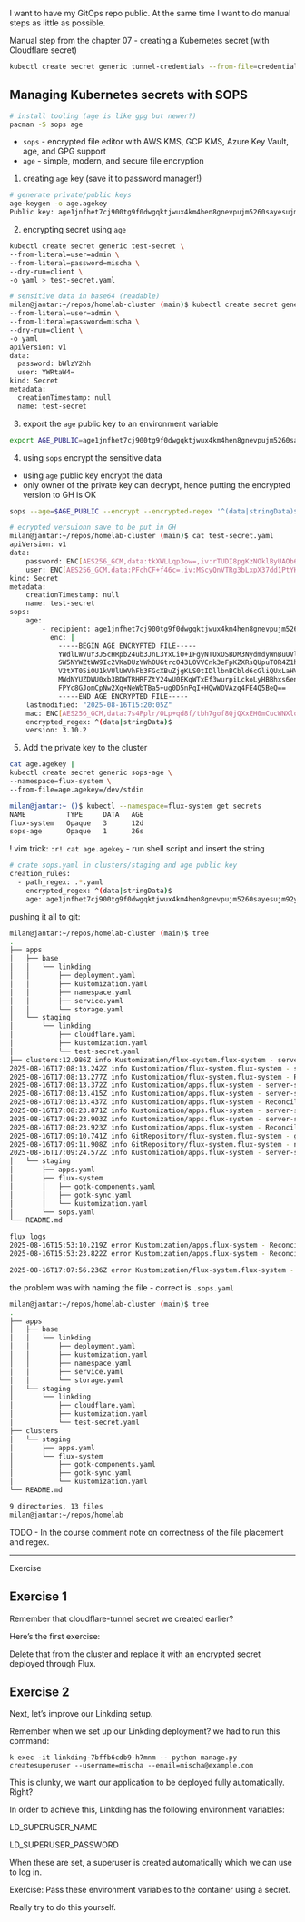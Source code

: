 I want to have my GitOps repo public. At the same time I want to do manual steps as little as possible.

Manual step from the chapter 07 - creating a Kubernetes secret (with Cloudflare secret)

```bash
kubectl create secret generic tunnel-credentials --from-file=credentials.json=.cloudflared/cf838265-1863-4c1b-a710-f8bb9fbf038b.json
```


## Managing Kubernetes secrets with SOPS

```bash
# install tooling (age is like gpg but newer?)
pacman -S sops age
```
- `sops` - encrypted file editor with AWS KMS, GCP KMS, Azure Key Vault, age, and GPG support
- `age` - simple, modern, and secure file encryption

1. creating `age` key (save it to password manager!)
   
```bash
# generate private/public keys
age-keygen -o age.agekey
Public key: age1jnfhet7cj900tg9f0dwgqktjwux4km4hen8gnevpujm5260sayesujm92y
```
   
2. encrypting secret using `age`
   
```bash
kubectl create secret generic test-secret \
--from-literal=user=admin \
--from-literal=password=mischa \
--dry-run=client \
-o yaml > test-secret.yaml
```

```bash
# sensitive data in base64 (readable)
milan@jantar:~/repos/homelab-cluster (main)$ kubectl create secret generic test-secret \
--from-literal=user=admin \
--from-literal=password=mischa \
--dry-run=client \
-o yaml
apiVersion: v1
data:
  password: bWlzY2hh
  user: YWRtaW4=
kind: Secret
metadata:
  creationTimestamp: null
  name: test-secret
```
3. export the `age` public key to an environment variable

```bash
export AGE_PUBLIC=age1jnfhet7cj900tg9f0dwgqktjwux4km4hen8gnevpujm5260sayesujm92y
```

4. using `sops` encrypt the sensitive data
   
- using `age` public key encrypt the data
- only owner of the private key can decrypt, hence putting the encrypted version to GH is OK 

```bash
sops --age=$AGE_PUBLIC --encrypt --encrypted-regex '^(data|stringData)$' --in-place test-secret.yaml
```

```bash
# ecrypted versuionn save to be put in GH
milan@jantar:~/repos/homelab-cluster (main)$ cat test-secret.yaml
apiVersion: v1
data:
    password: ENC[AES256_GCM,data:tkXWLLqp3ow=,iv:rTUDI8pgKzNOklByUAOb6t3Q6nR4txUWHGFcS0cbu0s=,tag:LHW5/Psei7/RHNm/Hncnzg==,type:str]
    user: ENC[AES256_GCM,data:PFchCF+f46c=,iv:MScyQnVTRg3bLxpX37dd1PtYK0cbyjzIZQz5hHX4Lgc=,tag:jug71d65NGM+EP5xmarspw==,type:str]
kind: Secret
metadata:
    creationTimestamp: null
    name: test-secret
sops:
    age:
        - recipient: age1jnfhet7cj900tg9f0dwgqktjwux4km4hen8gnevpujm5260sayesujm92y
          enc: |
            -----BEGIN AGE ENCRYPTED FILE-----
            YWdlLWVuY3J5cHRpb24ub3JnL3YxCi0+IFgyNTUxOSBDM3NydmdyWnBuUVlUZllp
            SW5NYWZtWW9Ic2VKaDUzYWh0UGtrc043L0VVCnk3eFpKZXRsQUpuT0R4Z1hxZjBU
            V2tXT05iOU1kVUlUWVhFb3FGcXBuZjgKLS0tIDllbnBCbld6cGliQUxLaHVBZzE5
            MWdNYUZDWU0xb3BDWTRHRFZtY24wU0EKqWTxEf3wurpiLckoLyHBBhxs6enaqFa9
            FPYc8GJomCpNw2Xq+NeWbTBa5+ug0D5nPqI+HQwWOVAzq4FE4Q5BeQ==
            -----END AGE ENCRYPTED FILE-----
    lastmodified: "2025-08-16T15:20:05Z"
    mac: ENC[AES256_GCM,data:7s4Pplr/OLp+qd8f/tbh7gof8QjQXxEH0mCucWNXlqP/BWVA6okXhtEuUCwv7IpR/pizSTknG/LkrLRw5fABxy5QYe6nqPwRCQltOZuaDZUY8eviAGzXAqxtNtuCf28TSqrC40yElWjvnCNcoJAOA2n0wJepcae2m7scaBBp0U4=,iv:jmOHnv0E6piGx8mhpKOFDxCyY980rWCfOjCZWalnetw=,tag:JfvMxxpbgOO8QGe+4C6Jhg==,type:str]
    encrypted_regex: ^(data|stringData)$
    version: 3.10.2
```

5. Add the private key to the cluster

```bash
cat age.agekey |
kubectl create secret generic sops-age \
--namespace=flux-system \
--from-file=age.agekey=/dev/stdin
```

```bash
milan@jantar:~ ()$ kubectl --namespace=flux-system get secrets
NAME          TYPE     DATA   AGE
flux-system   Opaque   3      12d
sops-age      Opaque   1      26s
```

! vim trick: `:r! cat age.agekey` - run shell script and insert the string

```bash
# crate sops.yaml in clusters/staging and age public key
creation_rules:
  - path_regex: .*.yaml
    encrypted_regex: ^(data|stringData)$
    age: age1jnfhet7cj900tg9f0dwgqktjwux4km4hen8gnevpujm5260sayesujm92y
```

pushing it all to git:

```bash
milan@jantar:~/repos/homelab-cluster (main)$ tree
.
├── apps
│   ├── base
│   │   └── linkding
│   │       ├── deployment.yaml
│   │       ├── kustomization.yaml
│   │       ├── namespace.yaml
│   │       ├── service.yaml
│   │       └── storage.yaml
│   └── staging
│       └── linkding
│           ├── cloudflare.yaml
│           ├── kustomization.yaml
│           └── test-secret.yaml
├── clusters:12.986Z info Kustomization/flux-system.flux-system - server-side apply for cluster definitions completed
2025-08-16T17:08:13.242Z info Kustomization/flux-system.flux-system - server-side apply completed
2025-08-16T17:08:13.277Z info Kustomization/flux-system.flux-system - Reconciliation finished in 1.478939642s, next run in 10m0s
2025-08-16T17:08:13.372Z info Kustomization/apps.flux-system - server-side apply for cluster definitions completed
2025-08-16T17:08:13.415Z info Kustomization/apps.flux-system - server-side apply completed
2025-08-16T17:08:13.437Z info Kustomization/apps.flux-system - Reconciliation finished in 193.497838ms, next run in 1m0s
2025-08-16T17:08:23.871Z info Kustomization/apps.flux-system - server-side apply for cluster definitions completed
2025-08-16T17:08:23.903Z info Kustomization/apps.flux-system - server-side apply completed
2025-08-16T17:08:23.923Z info Kustomization/apps.flux-system - Reconciliation finished in 185.293729ms, next run in 1m0s
2025-08-16T17:09:10.741Z info GitRepository/flux-system.flux-system - garbage collected 1 artifacts
2025-08-16T17:09:11.908Z info GitRepository/flux-system.flux-system - no changes since last reconcilation: observed revision 'main@sha1:82263ad3a55e9906ce328820dfe460b926465dc6'
2025-08-16T17:09:24.572Z info Kustomization/apps.flux-system - server-s
│   └── staging
│       ├── apps.yaml
│       ├── flux-system
│       │   ├── gotk-components.yaml
│       │   ├── gotk-sync.yaml
│       │   └── kustomization.yaml
│       └── sops.yaml
└── README.md
```


```bash
flux logs
2025-08-16T15:53:10.219Z error Kustomization/apps.flux-system - Reconciliation failed after 158.297856ms, next try in 1m0s Secret/linkding/test-secret is SOPS encrypted, configuring decryption is required for this secret to be reconciled
2025-08-16T15:53:23.822Z error Kustomization/apps.flux-system - Reconciliation failed after 176.22762ms, next try in 1m0s Secret/linkding/test-secret is SOPS encrypted, configuring decryption is required for this secret to be reconciled
```

```bash
2025-08-16T17:07:56.236Z error Kustomization/flux-system.flux-system - Reconciliation failed after 114.325874ms, next try in 10m0s failed to decode Kubernetes YAML from /tmp/kustomization-3555084269/clusters/staging/sops.yaml: missing Resource metadata <nil>
```

the problem was with naming the file - correct is `.sops.yaml`

```bash
milan@jantar:~/repos/homelab-cluster (main)$ tree
.
├── apps
│   ├── base
│   │   └── linkding
│   │       ├── deployment.yaml
│   │       ├── kustomization.yaml
│   │       ├── namespace.yaml
│   │       ├── service.yaml
│   │       └── storage.yaml
│   └── staging
│       └── linkding
│           ├── cloudflare.yaml
│           ├── kustomization.yaml
│           └── test-secret.yaml
├── clusters
│   └── staging
│       ├── apps.yaml
│       └── flux-system
│           ├── gotk-components.yaml
│           ├── gotk-sync.yaml
│           └── kustomization.yaml
└── README.md

9 directories, 13 files
milan@jantar:~/repos/homelab
```

TODO - In the course comment note on correctness of the file placement and regex.


---
Exercise

## Exercise 1

Remember that cloudflare-tunnel secret we created earlier?

Here’s the first exercise:

Delete that from the cluster and replace it with an encrypted secret deployed through Flux.

## Exercise 2

Next, let’s improve our Linkding setup.

Remember when we set up our Linkding deployment? we had to run this command:

```
k exec -it linkding-7bffb6cdb9-h7mnm -- python manage.py createsuperuser --username=mischa --email=mischa@example.com
```

This is clunky, we want our application to be deployed fully automatically. Right?

In order to achieve this, Linkding has the following environment variables:

LD_SUPERUSER_NAME

LD_SUPERUSER_PASSWORD

When these are set, a superuser is created automatically which we can use to log in.

Exercise: Pass these environment variables to the container using a secret.

Really try to do this yourself.